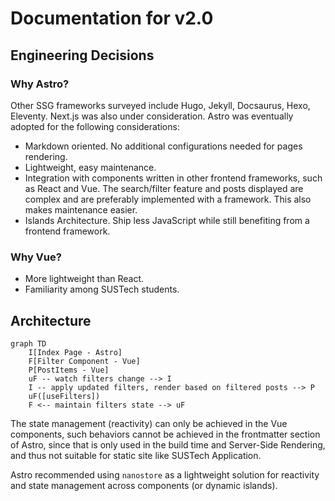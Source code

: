 # Documentation for v2.0

## Engineering Decisions

### Why Astro?

Other SSG frameworks surveyed include Hugo, Jekyll, Docsaurus, Hexo, Eleventy.
Next.js was also under consideration. Astro was eventually adopted for the
following considerations:

- Markdown oriented. No additional configurations needed for pages rendering.
- Lightweight, easy maintenance.
- Integration with components written in other frontend frameworks, such as
  React and Vue. The search/filter feature and posts displayed are complex
  and are preferably implemented with a framework. This also makes maintenance
  easier.
- Islands Architecture. Ship less JavaScript while still benefiting from
  a frontend framework.

### Why Vue?

- More lightweight than React.
- Familiarity among SUSTech students.

## Architecture

```mermaid
graph TD
    I[Index Page - Astro]
    F[Filter Component - Vue]
    P[PostItems - Vue]
    uF -- watch filters change --> I
    I -- apply updated filters, render based on filtered posts --> P
    uF([useFilters])
    F <-- maintain filters state --> uF
```

The state management (reactivity) can only be achieved in the Vue components,
such behaviors cannot be achieved in the frontmatter section of Astro, since
that is only used in the build time and Server-Side Rendering, and thus not
suitable for static site like SUSTech Application.

Astro recommended using `nanostore` as a lightweight solution for reactivity
and state management across components (or dynamic islands).
